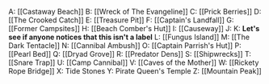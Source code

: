 A: [[Castaway Beach]]
B: [[Wreck of The Evangeline]]
C: [[Prick Berries]]
D: [[The Crooked Catch]]
E: [[Treasure Pit]]
F: [[Captain's Landfall]]
G: [[Former Campsites]]
H: [[Beach Comber's Hut]]
I: [[Causeway]]
J: 
K: **Let's see if anyone notices that this isn't a label**
L: [[Fungus Island]]
M: [[The Dark Tentacle]]
N: [[Cannibal Ambush]]
O: [[Captain Parrish's Hut]]
P: [[Pearl Bed]]
Q: [[Dryad Grove]]
R: [[Predator Dens]]
S: [[Shipwrecks]]
T: [[Snare Trap]]
U: [[Camp Cannibal]]
V: [[Caves of the Mother]]
W: [[Rickety Rope Bridge]]
X: Tide Stones
Y: Pirate Queen's Temple
Z: [[Mountain Peak]]
